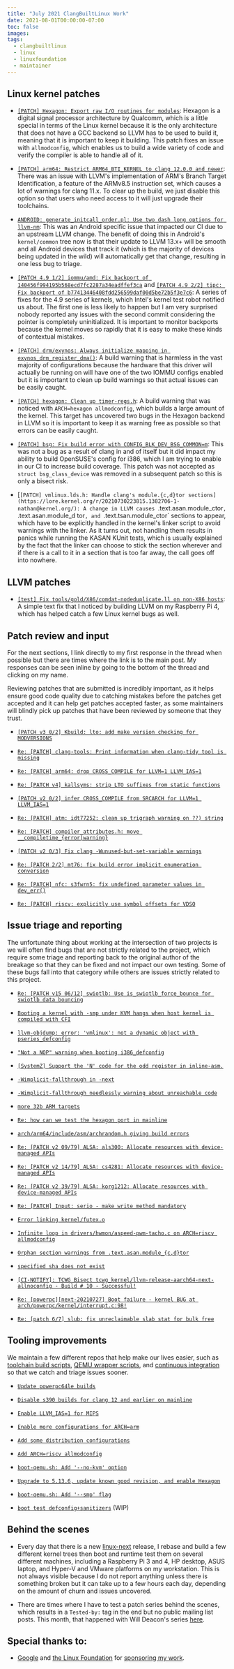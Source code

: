 ```yaml
---
title: "July 2021 ClangBuiltLinux Work"
date: 2021-08-01T00:00:00-07:00
toc: false
images:
tags:
  - clangbuiltlinux
  - linux
  - linuxfoundation
  - maintainer
---
```



## Linux kernel patches

* [`[PATCH] Hexagon: Export raw I/O routines for modules`](https://lore.kernel.org/r/20210708233849.3140194-1-nathan@kernel.org/): Hexagon is a digital signal processor architecture by Qualcomm, which is a little special in terms of the Linux kernel because it is the only architecture that does not have a GCC backend so LLVM has to be used to build it, meaning that it is important to keep it building. This patch fixes an issue with `allmodconfig`, which enables us to build a wide variety of code and verify the compiler is able to handle all of it.

* [`[PATCH] arm64: Restrict ARM64_BTI_KERNEL to clang 12.0.0 and newer`](https://lore.kernel.org/r/20210709000627.3183718-1-nathan@kernel.org/): There was an issue with LLVM's implementation of ARM's Branch Target Identification, a feature of the ARMv8.5 instruction set, which causes a lot of warnings for clang 11.x. To clear up the build, we just disable this option so that users who need access to it will just upgrade their toolchains.

* [`ANDROID: generate_initcall_order.pl: Use two dash long options for llvm-nm`](https://android-review.googlesource.com/q/Iaef9f96af1d75b54eabc4bba38d2a3a58c3c2209): This was an Android specific issue that impacted our CI due to an upstream LLVM change. The benefit of doing this in Android's `kernel/common` tree now is that their update to LLVM 13.x+ will be smooth and all Android devices that track it (which is the majority of devices being updated in the wild) will automatically get that change, resulting in one less bug to triage.

* [`[PATCH 4.9 1/2] iommu/amd: Fix backport of 140456f994195b568ecd7fc2287a34eadffef3ca`](https://lore.kernel.org/r/20210727225650.726875-1-nathan@kernel.org/) and [`[PATCH 4.9 2/2] tipc: Fix backport of b77413446408fdd256599daf00d5be72b5f3e7c6`](https://lore.kernel.org/r/20210727225650.726875-2-nathan@kernel.org/): A series of fixes for the 4.9 series of kernels, which Intel's kernel test robot notified us about. The first one is less likely to happen but I am very surprised nobody reported any issues with the second commit considering the pointer is completely uninitialized. It is important to monitor backports because the kernel moves so rapidly that it is easy to make these kinds of contextual mistakes.

* [`[PATCH] drm/exynos: Always initialize mapping in exynos_drm_register_dma()`](https://lore.kernel.org/r/20210727233656.753002-1-nathan@kernel.org/): A build warning that is harmless in the vast majority of configurations because the hardware that this driver will actually be running on will have one of the two IOMMU configs enabled but it is important to clean up build warnings so that actual issues can be easily caught.

* [`[PATCH] hexagon: Clean up timer-regs.h`](https://lore.kernel.org/r/20210728001729.1960182-1-nathan@kernel.org/): A build warning that was noticed with `ARCH=hexagon allmodconfig`, which builds a large amount of the kernel. This target has uncovered two bugs in the Hexagon backend in LLVM so it is important to keep it as warning free as possible so that errors can be easily caught.

* [`[PATCH] bsg: Fix build error with CONFIG_BLK_DEV_BSG_COMMON=m`](https://lore.kernel.org/r/20210730012108.3385990-1-nathan@kernel.org/): This was not a bug as a result of clang in and of itself but it did impact my ability to build OpenSUSE's config for i386, which I am trying to enable in our CI to increase build coverage. This patch was not accepted as `struct bsg_class_device` was removed in a subsequent patch so this is only a bisect risk.

* [`[PATCH] vmlinux.lds.h: Handle clang's module.{c,d}tor sections](https://lore.kernel.org/r/20210730223815.1382706-1-nathan@kernel.org/): A change in LLVM causes `.text.asan.module_ctor`, `.text.asan.module_d tor`, and `.text.tsan.module_ctor` sections to appear, which have to be explicitly handled in the kernel's linker script to avoid warnings with the linker. As it turns out, not handling them results in panics while running the KASAN KUnit tests, which is usually explained by the fact that the linker can choose to stick the section wherever and if there is a call to it in a section that is too far away, the call goes off into nowhere.



## LLVM patches

* [`[test] Fix tools/gold/X86/comdat-nodeduplicate.ll on non-X86 hosts`](https://github.com/llvm/llvm-project/commit/5060224d9eed8b8359ed5090bb7c577b8575e9e7): A simple text fix that I noticed by building LLVM on my Raspberry Pi 4, which has helped catch a few Linux kernel bugs as well.



## Patch review and input

For the next sections, I link directly to my first response in the thread when possible but there are times where the link is to the main post. My responses can be seen inline by going to the bottom of the thread and clicking on my name.

Reviewing patches that are submitted is incredibly important, as it helps ensure good code quality due to catching mistakes before the patches get accepted and it can help get patches accepted faster, as some maintainers will blindly pick up patches that have been reviewed by someone that they trust.

* [`[PATCH v3 0/2] Kbuild: lto: add make version checking for MODVERSIONS`](https://lore.kernel.org/r/20210702032943.7865-1-lecopzer.chen@mediatek.com/)

* [`Re: [PATCH] clang-tools: Print information when clang-tidy tool is missing`](https://lore.kernel.org/r/YOD%2FbPIizKRSkB8w@Ryzen-9-3900X.localdomain/)

* [`Re: [PATCH] arm64: drop CROSS_COMPILE for LLVM=1 LLVM_IAS=1`](https://lore.kernel.org/r/YOEFGcTJC6AWFgs1@Ryzen-9-3900X.localdomain/)

* [`Re: [PATCH v4] kallsyms: strip LTO suffixes from static functions`](https://lore.kernel.org/r/1fd40e80-283f-62e9-a0fa-84ad68047a23@kernel.org/)

* [`[PATCH v2 0/2] infer CROSS_COMPILE from SRCARCH for LLVM=1 LLVM_IAS=1`](https://lore.kernel.org/r/20210708232522.3118208-1-ndesaulniers@google.com/)

* [`Re: [PATCH] atm: idt77252: clean up trigraph warning on ??) string`](https://lore.kernel.org/r/fd4f465b-86bd-129d-c6d9-e802b7c4815e@kernel.org/)

* [`Re: [PATCH] compiler_attributes.h: move __compiletime_{error|warning}`](https://lore.kernel.org/r/7c7d1639-7997-265e-aa77-ebe3d2fa05e6@kernel.org/)

* [`[PATCH v2 0/3] Fix clang -Wunused-but-set-variable warnings`](https://lore.kernel.org/r/20210726201924.3202278-1-morbo@google.com/)

* [`Re: [PATCH 2/2] mt76: fix build error implicit enumeration conversion`](https://lore.kernel.org/r/YP9Warx1zcUofVhJ@Ryzen-9-3900X.localdomain/)

* [`Re: [PATCH] nfc: s3fwrn5: fix undefined parameter values in dev_err()`](https://lore.kernel.org/r/YQBDvOG51Tl0ts+g@Ryzen-9-3900X.localdomain/)

* [`Re: [PATCH] riscv: explicitly use symbol offsets for VDSO`](https://lore.kernel.org/r/YQCnQARTYgAP9hbU@Ryzen-9-3900X.localdomain/)



## Issue triage and reporting

The unfortunate thing about working at the intersection of two projects is we will often find bugs that are not strictly related to the project, which require some triage and reporting back to the original author of the breakage so that they can be fixed and not impact our own testing. Some of these bugs fall into that category while others are issues strictly related to this project.

* [`Re: [PATCH v15 06/12] swiotlb: Use is_swiotlb_force_bounce for swiotlb data bouncing`](https://lore.kernel.org/r/YONOn1FEMufoTy80@Ryzen-9-3900X.localdomain/)

* [`Booting a kernel with -smp under KVM hangs when host kernel is compiled with CFI`](https://github.com/ClangBuiltLinux/linux/issues/1426)

* [`llvm-objdump: error: 'vmlinux': not a dynamic object with pseries_defconfig`](https://github.com/ClangBuiltLinux/linux/issues/1427)

* [`"Not a NOP" warning when booting i386_defconfig`](https://github.com/ClangBuiltLinux/linux/issues/1361)

* [`[SystemZ] Support the 'N' code for the odd register in inline-asm.`](https://reviews.llvm.org/D105502)

* [`-Wimplicit-fallthrough in -next`](https://groups.google.com/g/clang-built-linux/c/ebSSRhQLLG8/m/u3IvdBqfBQAJ)

* [`-Wimplicit-fallthrough needlessly warning about unreachable code`](https://bugs.llvm.org/show_bug.cgi?id=51094)

* [`more 32b ARM targets`](https://github.com/ClangBuiltLinux/continuous-integration2/issues/166)

* [`Re: how can we test the hexagon port in mainline`](https://lore.kernel.org/r/1ee8fc44-3e8c-91c0-7909-a636757dbda4@kernel.org/)

* [`arch/arm64/include/asm/archrandom.h giving build errors`](https://github.com/ClangBuiltLinux/linux/issues/1430)

* [`Re: [PATCH v2 09/79] ALSA: als300: Allocate resources with device-managed APIs`](https://lore.kernel.org/r/YPcnzVns1kz7wtxd@Ryzen-9-3900X.localdomain/)

* [`Re: [PATCH v2 14/79] ALSA: cs4281: Allocate resources with device-managed APIs`](https://lore.kernel.org/r/YPcoJ3dkoEkc4xtP@Ryzen-9-3900X.localdomain/)

* [`Re: [PATCH v2 39/79] ALSA: korg1212: Allocate resources with device-managed APIs`](https://lore.kernel.org/r/YPcm%2F2ayBvEiHqml@Ryzen-9-3900X.localdomain/)

* [`Re: [PATCH] Input: serio - make write method mandatory`](https://lore.kernel.org/r/YPd+nl30LwKWpEZa@Ryzen-9-3900X.localdomain/)

* [`Error linking kernel/futex.o`](https://github.com/ClangBuiltLinux/linux/issues/325)

* [`Infinite loop in drivers/hwmon/aspeed-pwm-tacho.c on ARCH=riscv allmodconfig`](https://github.com/ClangBuiltLinux/linux/issues/1431)

* [`Orphan section warnings from .text.asan.module_{c,d}tor`](https://github.com/ClangBuiltLinux/linux/issues/1432)

* [`specified sha does not exist`](https://gitlab.com/Linaro/tuxsuite/-/issues/125)

* [`[CI-NOTIFY]: TCWG Bisect tcwg_kernel/llvm-release-aarch64-next-allnoconfig - Build # 10 - Successful!`](https://groups.google.com/g/clang-built-linux/c/-kX5DNwv6tA/m/Gl7X5h8lAwAJ)

* [`Re: [powerpc][next-20210727] Boot failure - kernel BUG at arch/powerpc/kernel/interrupt.c:98!`](https://lore.kernel.org/r/YQGVZnMe9hFieF8D@Ryzen-9-3900X.localdomain/)

* [`Re: [patch 6/7] slub: fix unreclaimable slab stat for bulk free`](https://lore.kernel.org/r/YQXMHnWRsmfzKK00@archlinux-ax161/)



## Tooling improvements

We maintain a few different repos that help make our lives easier, such as [toolchain build scripts](https://github.com/ClangBuiltLinux/tc-build), [QEMU wrapper scripts](https://github.com/ClangBuiltLinux/boot-utils), and [continuous integration](https://github.com/ClangBuiltLinux/continuous-integration2) so that we catch and triage issues sooner.

* [`Update powerpc64le builds`](https://github.com/ClangBuiltLinux/continuous-integration2/pull/160)

* [`Disable s390 builds for clang 12 and earlier on mainline`](https://github.com/ClangBuiltLinux/continuous-integration2/pull/161)

* [`Enable LLVM_IAS=1 for MIPS`](https://github.com/ClangBuiltLinux/continuous-integration2/pull/170)

* [`Enable more configurations for ARCH=arm`](https://github.com/ClangBuiltLinux/continuous-integration2/pull/171)

* [`Add some distribution configurations`](https://github.com/ClangBuiltLinux/continuous-integration2/pull/172)

* [`Add ARCH=riscv allmodconfig`](https://github.com/ClangBuiltLinux/continuous-integration2/pull/173)

* [`boot-qemu.sh: Add '--no-kvm' option`](https://github.com/ClangBuiltLinux/boot-utils/pull/46)

* [`Upgrade to 5.13.6, update known good revision, and enable Hexagon`](https://github.com/ClangBuiltLinux/tc-build/pull/167)

* [`boot-qemu.sh: Add '--smp' flag`](https://github.com/ClangBuiltLinux/boot-utils/pull/47)

* [`boot test defconfig+sanitizers`](https://github.com/ClangBuiltLinux/continuous-integration2/issues/169) (WIP)



## Behind the scenes

* Every day that there is a new [linux-next](https://git.kernel.org/pub/scm/linux/kernel/git/next/linux-next.git/) release, I rebase and build a few different kernel trees then boot and runtime test them on several different machines, including a Raspberry Pi 3 and 4, HP desktop, ASUS laptop, and Hyper-V and VMware platforms on my workstation. This is not always visible because I do not report anything unless there is something broken but it can take up to a few hours each day, depending on the amount of churn and issues uncovered.

* There are times where I have to test a patch series behind the scenes, which results in a `Tested-by:` tag in the end but no public mailing list posts. This month, that happened with Will Deacon's series [here](https://lore.kernel.org/r/20210719123054.6844-1-will@kernel.org/).



## Special thanks to:

* [Google](https://www.google.com/) and [the Linux Foundation](https://linuxfoundation.org/) for [sponsoring my work](https://linuxfoundation.org/en/press-release/google-funds-linux-kernel-developers-to-focus-exclusively-on-security/).